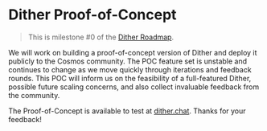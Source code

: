 # Dither Proof-of-Concept

> This is milestone #0 of the [Dither Roadmap](./roadmap.md).

We will work on building a proof-of-concept version of Dither and deploy it publicly to the Cosmos community. The POC feature set is unstable and continues to change as we move quickly through iterations and feedback rounds. This  POC will inform us on the feasibility of a full-featured Dither, possible future scaling concerns, and also collect invaluable feedback from the community.

The Proof-of-Concept is available to test at [dither.chat](https://dither.chat). Thanks for your feedback!
